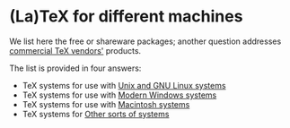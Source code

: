 # (La)TeX for different machines

We list here the free or shareware packages;
  another question addresses
  [commercial TeX vendors'](./FAQ-commercial.html) products.

The list is provided in four answers:
  

-  TeX systems for use with
    [Unix and GNU Linux systems](./FAQ-sysunix.html)
-  TeX systems for use with 
    [Modern Windows systems](./FAQ-syswin32.html)
-  TeX systems for use with 
    [Macintosh systems](./FAQ-sysmac.html)
-  TeX systems for 
    [Other sorts of systems](./FAQ-sysother.html)

